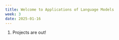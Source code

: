 ```yaml
---
title: Welcome to Applications of Language Models
week: 3
date: 2025-01-16 
---
```


1. Projects are out!

